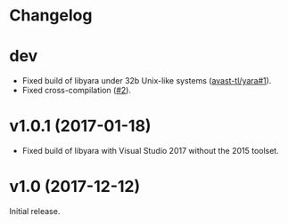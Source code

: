 # Changelog

# dev

* Fixed build of libyara under 32b Unix-like systems ([avast-tl/yara#1](https://github.com/avast-tl/yara/pull/1)).
* Fixed cross-compilation ([#2](https://github.com/avast-tl/yaracpp/pull/2)).

# v1.0.1 (2017-01-18)

* Fixed build of libyara with Visual Studio 2017 without the 2015 toolset.

# v1.0 (2017-12-12)

Initial release.
